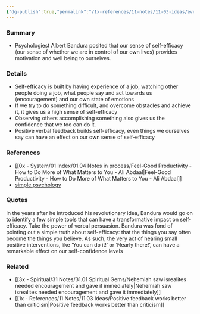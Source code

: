 ```yaml
---
{"dg-publish":true,"permalink":"/1x-references/11-notes/11-03-ideas/even-small-encouraging-words-are-powerful/","title":"Even small encouraging words are powerful","created":"2024-03-31T23:17:35.964+03:00","updated":"2024-03-31T23:25:46.514+03:00"}
---
```



### Summary
- Psychologiest Albert Bandura posited that our sense of self-efficacy (our sense of whether we are in control of our own lives) provides motivation and well being to ourselves.
### Details
- Self-efficacy is built by having experience of a job, watching other people doing a job, what people say and act towards us (encouragement) and our own state of emotions
- If we try to do something difficult, and overcome obstacles and achieve it, it gives us a high sense of self-efficacy
- Observing others accomplishing something also gives us the confidence that we too can do it.
- Positive verbal feedback builds self-efficacy, even things we ourselves say can have an effect on our own sense of self-efficacy

### References
- [[0x - System/01 Index/01.04 Notes in process/Feel-Good Productivity - How to Do More of What Matters to You - Ali Abdaal\|Feel-Good Productivity - How to Do More of What Matters to You - Ali Abdaal]]
- [simple psychology](https://www.simplypsychology.org/self-efficacy.html#Applications-of-Self-Efficacy)

### Quotes
In the years after he introduced his revolutionary idea, Bandura would go on to identify a few simple tools that can have a transformative impact on self-efficacy. Take the power of verbal persuasion. Bandura was fond of pointing out a simple truth about self-efficacy: that the things you say often become the things you believe. As such, the very act of hearing small positive interventions, like ‘You can do it!’ or ‘Nearly there!’, can have a remarkable effect on our self-confidence levels

### Related
- [[3x - Spiritual/31 Notes/31.01 Spiritual Gems/Nehemiah saw isrealites needed encouragement and gave it immediately\|Nehemiah saw isrealites needed encouragement and gave it immediately]]
- [[1x - References/11 Notes/11.03 Ideas/Positive feedback works better than criticism\|Positive feedback works better than criticism]]
